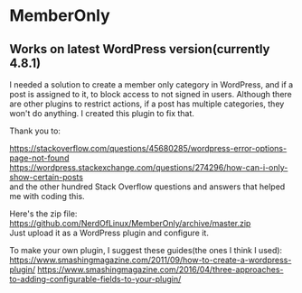 # MemberOnly
## Works on latest WordPress version(currently 4.8.1)
I needed a solution to create a member only category in WordPress, and if a post is assigned to it, to block access to not signed in users. Although there are other plugins to restrict actions, if a post has multiple categories, they won't do anything. I created this plugin to fix that. 

Thank you to:

https://stackoverflow.com/questions/45680285/wordpress-error-options-page-not-found<br>
https://wordpress.stackexchange.com/questions/274296/how-can-i-only-show-certain-posts<br>
and the other hundred Stack Overflow questions and answers that helped me with coding this.

Here's the zip file: 
https://github.com/NerdOfLinux/MemberOnly/archive/master.zip<br>
Just upload it as a WordPress plugin and configure it.

To make your own plugin, I suggest these guides(the ones I think I used):
https://www.smashingmagazine.com/2011/09/how-to-create-a-wordpress-plugin/
https://www.smashingmagazine.com/2016/04/three-approaches-to-adding-configurable-fields-to-your-plugin/
